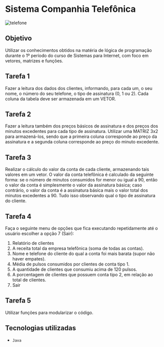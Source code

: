 # Sistema Companhia Telefônica
![telefone](https://user-images.githubusercontent.com/72751916/178322567-03e5a735-e9b3-4e1c-9c98-374de7aa8a76.png)
## Objetivo
Utilizar os conhecimentos obtidos na matéria de lógica de programação durante o 1º período do curso de Sistemas para Internet, com foco em vetores, matrizes e funções.
## Tarefa 1
Fazer a leitura dos dados dos clientes, informando, para cada um, o seu nome, o número do seu telefone, o tipo de assinatura (0, 1 ou 2). Cada coluna da tabela deve ser armazenada em um VETOR.

## Tarefa 2
Fazer a leitura também dos preços básicos de assinatura e dos preços dos minutos excedentes para cada tipo de assinatura. Utilizar uma MATRIZ 3x2 para armazená-los, sendo que a primeira coluna corresponde ao preço da assinatura e a segunda coluna corresponde ao preço do minuto excedente.

## Tarefa 3
Realizar o cálculo do valor da conta de cada cliente, armazenando tais valores em um vetor. O valor da conta telefônica 
é calculado da seguinte forma: se o número de minutos consumidos for menor ou igual a 90, então o valor da conta é 
simplesmente o valor da assinatura básica; caso contrário, o valor da conta é a assinatura básica mais o valor total dos minutos excedentes a 90. Tudo isso observando qual o tipo de assinatura do cliente. 

## Tarefa 4
Faça o seguinte menu de opções que fica executando repetidamente até o usuário escolher a opção 7 (Sair): 
1) Relatório de clientes 
2) A receita total da empresa telefônica (soma de todas as contas). 
3) Nome e telefone do cliente do qual a conta foi mais barata (supor não haver empates). 
4) Média de pulsos consumidos por clientes de conta tipo 1. 
5) A quantidade de clientes que consumiu acima de 120 pulsos. 
6) A porcentagem de clientes que possuem conta tipo 2, em relação ao total de clientes. 
7) Sair

## Tarefa 5
Utilizar funções para modularizar o código.

##  Tecnologias utilizadas
- ``Java``
